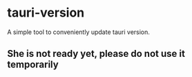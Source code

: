 # tauri-version

A simple tool to conveniently update tauri version.

## She is not ready yet, please do not use it temporarily
